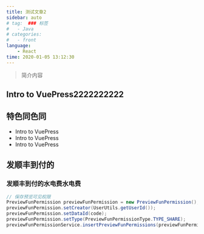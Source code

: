 ```yaml
---
title: 测试文章2
sidebar: auto
# tag:  ### 标签
#   - Java
# categories: 
#   - front
language:
    - React
time: 2020-01-05 13:12:30
---
```


> 简介内容

## Intro to VuePress2222222222


## 特色同色同

- Intro to VuePress
- Intro to VuePress
- Intro to VuePress



## 发顺丰到付的

### 发顺丰到付的水电费水电费

```java
// 保存预览可见权限
PreviewFunPermission previewFunPermission = new PreviewFunPermission();
previewFunPermission.setCreator(UserUtils.getUserId());
previewFunPermission.setDataId(code);
previewFunPermission.setType(PreviewFunPermissionType.TYPE_SHARE);
previewFunPermissionService.insertPreviewFunPermissions(previewFunPermission, funPermissionIds);
```
